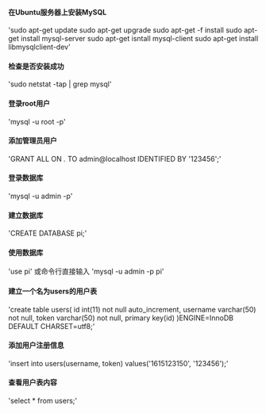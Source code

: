 #### 在Ubuntu服务器上安装MySQL
'sudo apt-get update
sudo apt-get upgrade
sudo apt-get -f install
sudo apt-get install mysql-server
sudo apt-get isntall mysql-client
sudo apt-get install libmysqlclient-dev'

#### 检查是否安装成功
'sudo netstat -tap | grep mysql'

#### 登录root用户
'mysql -u root -p'

#### 添加管理员用户
'GRANT ALL ON  *.* TO admin@localhost IDENTIFIED BY '123456';'

#### 登录数据库
'mysql -u admin -p'

#### 建立数据库
'CREATE DATABASE pi;'

#### 使用数据库
'use pi'
或命令行直接输入
'mysql -u admin -p pi'

#### 建立一个名为users的用户表
'create table users(
   id int(11) not null auto_increment,
   username varchar(50) not null,
   token varchar(50) not null,
   primary key(id)
)ENGINE=InnoDB DEFAULT
CHARSET=utf8;'

#### 添加用户注册信息
'insert into users(username, token) values('1615123150', '123456');'

#### 查看用户表内容
'select * from users;'
